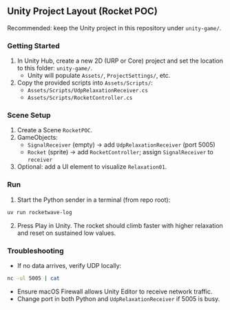 ## Unity Project Layout (Rocket POC)

Recommended: keep the Unity project in this repository under `unity-game/`.

### Getting Started
1. In Unity Hub, create a new 2D (URP or Core) project and set the location to this folder: `unity-game/`.
   - Unity will populate `Assets/`, `ProjectSettings/`, etc.
2. Copy the provided scripts into `Assets/Scripts/`:
   - `Assets/Scripts/UdpRelaxationReceiver.cs`
   - `Assets/Scripts/RocketController.cs`

### Scene Setup
1. Create a Scene `RocketPOC`.
2. GameObjects:
   - `SignalReceiver` (empty) → add `UdpRelaxationReceiver` (port 5005)
   - `Rocket` (sprite) → add `RocketController`; assign `SignalReceiver` to `receiver`
3. Optional: add a UI element to visualize `Relaxation01`.

### Run
1. Start the Python sender in a terminal (from repo root):
```bash
uv run rocketwave-log
```
2. Press Play in Unity. The rocket should climb faster with higher relaxation and reset on sustained low values.

### Troubleshooting
- If no data arrives, verify UDP locally:
```bash
nc -ul 5005 | cat
```
- Ensure macOS Firewall allows Unity Editor to receive network traffic.
- Change port in both Python and `UdpRelaxationReceiver` if 5005 is busy.


